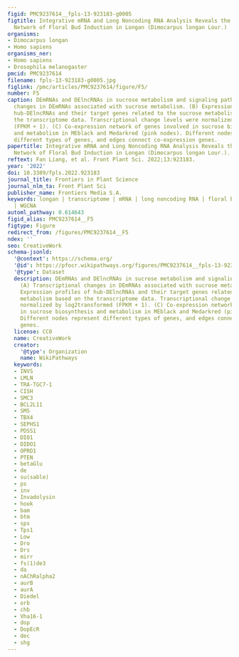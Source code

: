```yaml
---
figid: PMC9237614__fpls-13-923183-g0005
figtitle: Integrative mRNA and Long Noncoding RNA Analysis Reveals the Regulatory
  Network of Floral Bud Induction in Longan (Dimocarpus longan Lour.)
organisms:
- Dimocarpus longan
- Homo sapiens
organisms_ner:
- Homo sapiens
- Drosophila melanogaster
pmcid: PMC9237614
filename: fpls-13-923183-g0005.jpg
figlink: /pmc/articles/PMC9237614/figure/F5/
number: F5
caption: DEmRNAs and DElncRNAs in sucrose metabolism and signaling pathway. (A) Transcriptional
  changes in DEmRNAs associated with sucrose metabolism. (B) Expression profiles of
  hub-DElncRNAs and their target genes related to the sucrose metabolism based on
  the transcriptome data. Transcriptional change levels were normalized by log2transformed
  (FPKM + 1). (C) Co-expression network of genes involved in sucrose biosynthesis
  and metabolism in MEblack and Medarkred (pink nodes). Different nodes represent
  different types of genes, and edges connect co-expression genes.
papertitle: Integrative mRNA and Long Noncoding RNA Analysis Reveals the Regulatory
  Network of Floral Bud Induction in Longan (Dimocarpus longan Lour.).
reftext: Fan Liang, et al. Front Plant Sci. 2022;13:923183.
year: '2022'
doi: 10.3389/fpls.2022.923183
journal_title: Frontiers in Plant Science
journal_nlm_ta: Front Plant Sci
publisher_name: Frontiers Media S.A.
keywords: longan | transcriptome | mRNA | long noncoding RNA | floral bud induction
  | WGCNA
automl_pathway: 0.614643
figid_alias: PMC9237614__F5
figtype: Figure
redirect_from: /figures/PMC9237614__F5
ndex: ''
seo: CreativeWork
schema-jsonld:
  '@context': https://schema.org/
  '@id': https://pfocr.wikipathways.org/figures/PMC9237614__fpls-13-923183-g0005.html
  '@type': Dataset
  description: DEmRNAs and DElncRNAs in sucrose metabolism and signaling pathway.
    (A) Transcriptional changes in DEmRNAs associated with sucrose metabolism. (B)
    Expression profiles of hub-DElncRNAs and their target genes related to the sucrose
    metabolism based on the transcriptome data. Transcriptional change levels were
    normalized by log2transformed (FPKM + 1). (C) Co-expression network of genes involved
    in sucrose biosynthesis and metabolism in MEblack and Medarkred (pink nodes).
    Different nodes represent different types of genes, and edges connect co-expression
    genes.
  license: CC0
  name: CreativeWork
  creator:
    '@type': Organization
    name: WikiPathways
  keywords:
  - INVS
  - LMLN
  - TRA-TGC7-1
  - CISH
  - SMC3
  - BCL2L11
  - SMS
  - TBX4
  - SEPHS1
  - PDSS1
  - DIO1
  - DIDO1
  - OPRD1
  - PTEN
  - betaGlu
  - de
  - su(sable)
  - ps
  - inv
  - Invadolysin
  - hook
  - bam
  - btm
  - sps
  - Tps1
  - Low
  - Dro
  - Drs
  - mirr
  - fs(1)de3
  - da
  - nAChRalpha2
  - aurB
  - aurA
  - Diedel
  - orb
  - chb
  - Vha16-1
  - dop
  - DopEcR
  - dec
  - shg
---
```


